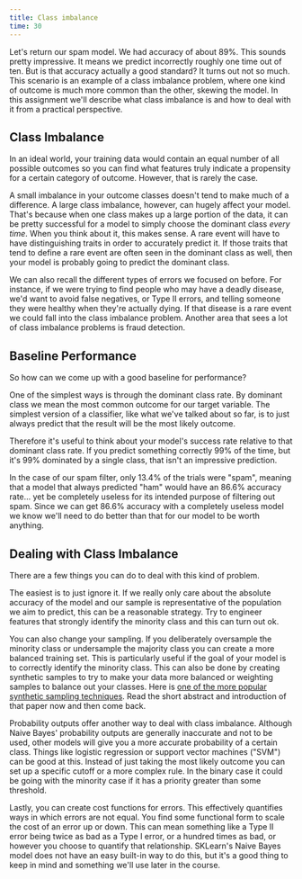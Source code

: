 ```yaml
---
title: Class imbalance
time: 30
---
```


Let's return our spam model. We had accuracy of about 89%. This sounds pretty impressive. It means we predict incorrectly roughly one time out of ten. But is that accuracy actually a good standard? It turns out not so much. This scenario is an example of a class imbalance problem, where one kind of outcome is much more common than the other, skewing the model. In this assignment we'll describe what class imbalance is and how to deal with it from a practical perspective.

## Class Imbalance

In an ideal world, your training data would contain an equal number of all possible outcomes so you can find what features truly indicate a propensity for a certain category of outcome. However, that is rarely the case.

A small imbalance in your outcome classes doesn't tend to make much of a difference. A large class imbalance, however, can hugely affect your model. That's because when one class makes up a large portion of the data, it can be pretty successful for a model to simply choose the dominant class _every time_. When you think about it, this makes sense. A rare event will have to have distinguishing traits in order to accurately predict it. If those traits that tend to define a rare event are often seen in the dominant class as well, then your model is probably going to predict the dominant class.

We can also recall the different types of errors we focused on before. For instance, if we were trying to find people who may have a deadly disease, we'd want to avoid false negatives, or Type II errors, and telling someone they were healthy when they're actually dying. If that disease is a rare event we could fall into the class imbalance problem. Another area that sees a lot of class imbalance problems is fraud detection.


## Baseline Performance

So how can we come up with a good baseline for performance? 

One of the simplest ways is through the dominant class rate. By dominant class we mean the most common outcome for our target variable. The simplest version of a classifier, like what we've talked about so far, is to just always predict that the result will be the most likely outcome.

Therefore it's useful to think about your model's success rate relative to that dominant class rate. If you predict something correctly 99% of the time, but it's 99% dominated by a single class, that isn't an impressive prediction.

In the case of our spam filter, only 13.4% of the trials were "spam", meaning that a model that always predicted "ham" would have an 86.6% accuracy rate... yet be completely useless for its intended purpose of filtering out spam. Since we can get 86.6% accuracy with a completely useless model we know we'll need to do better than that for our model to be worth anything.


## Dealing with Class Imbalance

There are a few things you can do to deal with this kind of problem.

The easiest is to just ignore it. If we really only care about the absolute accuracy of the model and our sample is representative of the population we aim to predict, this can be a reasonable strategy. Try to engineer features that strongly identify the minority class and this can turn out ok.

You can also change your sampling. If you deliberately oversample the minority class or undersample the majority class you can create a more balanced training set. This is particularly useful if the goal of your model is to correctly identify the minority class. This can also be done by creating synthetic samples to try to make your data more balanced or weighting samples to balance out your classes. Here is [one of the more popular synthetic sampling techniques](https://www.jair.org/media/953/live-953-2037-jair.pdf). Read the short abstract and introduction of that paper now and then come back.

Probability outputs offer another way to deal with class imbalance. Although Naive Bayes' probability outputs are generally inaccurate and not to be used, other models will give you a more accurate probability of a certain class. Things like logistic regression or support vector machines ("SVM") can be good at this. Instead of just taking the most likely outcome you can set up a specific cutoff or a more complex rule. In the binary case it could be going with the minority case if it has a priority greater than some threshold.

Lastly, you can create cost functions for errors. This effectively quantifies ways in which errors are not equal. You find some functional form to scale the cost of an error up or down. This can mean something like a Type II error being twice as bad as a Type I error, or a hundred times as bad, or however you choose to quantify that relationship. SKLearn's Naive Bayes model does not have an easy built-in way to do this, but it's a good thing to keep in mind and something we'll use later in the course.